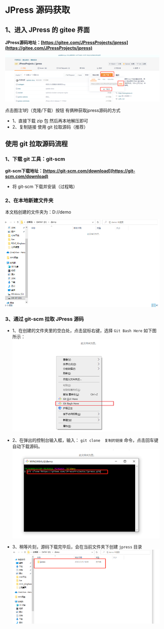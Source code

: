 # JPress 源码获取

## 1、进入 JPress 的 gitee 界面
**JPress源码地址：[https://gitee.com/JPressProjects/jpress](https://gitee.com/JPressProjects/jpress)**

![img.png](./jpress/jpress_1.png)

点击图注1的（克隆/下载）按钮 有俩种获取jpress源码的方式
* 1、直接下载 zip 包 然后再本地解压即可
* 2、复制链接 使用 git 拉取源码（推荐）

## 使用 git 拉取源码流程

### 1、下载 git 工具：git-scm

**git-scm下载地址：[https://git-scm.com/download](https://git-scm.com/download)**
* 将 git-scm 下载并安装（过程略）

### 2、在本地新建文件夹

本文档创建的文件夹为：D://demo

![img_1.png](./jpress/jpress_2.png)

### 3、通过 git-scm 拉取 JPress 源码

* 1、在创建的文件夹里的空白处，点击鼠标右键，选择 `Git Bash Here` 如下图所示：
![img.png](./jpress/jpress_3.png)
  
* 2、在弹出的控制台输入框，输入： `git clone  复制的链接`  命令，点击回车键自动下载源码。
![img.png](./jpress/jpress_4.png)
  
* 3、稍等片刻，源码下载完毕后，会在当前文件夹下创建 `jpress` 目录
![img.png](./jpress/jpress_5.png)

  

